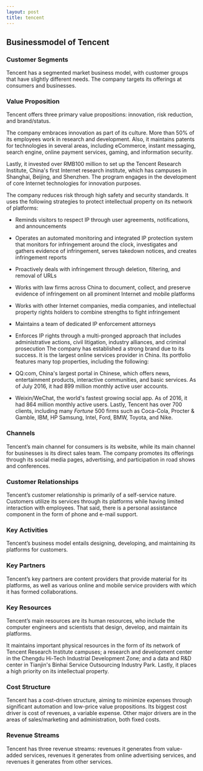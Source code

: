 ```yaml
---
layout: post
title: tencent
---
```


Businessmodel of Tencent
-------------------------

### Customer Segments

Tencent has a segmented market business model, with customer groups that have slightly different needs. The company targets its offerings at consumers and businesses.

### Value Proposition

Tencent offers three primary value propositions: innovation, risk reduction, and brand/status.

The company embraces innovation as part of its culture. More than 50% of its employees work in research and development. Also, it maintains patents for technologies in several areas, including eCommerce, instant messaging, search engine, online payment services, gaming, and information security.

Lastly, it invested over RMB100 million to set up the Tencent Research Institute, China's first Internet research institute, which has campuses in Shanghai, Beijing, and Shenzhen. The program engages in the development of core Internet technologies for innovation purposes.

The company reduces risk through high safety and security standards. It uses the following strategies to protect intellectual property on its network of platforms:

 * Reminds visitors to respect IP through user agreements, notifications, and announcements
* Operates an automated monitoring and integrated IP protection system that monitors for infringement around the clock, investigates and gathers evidence of infringement, serves takedown notices, and creates infringement reports
* Proactively deals with infringement through deletion, filtering, and removal of URLs
* Works with law firms across China to document, collect, and preserve evidence of infringement on all prominent Internet and mobile platforms
* Works with other Internet companies, media companies, and intellectual property rights holders to combine strengths to fight infringement
* Maintains a team of dedicated IP enforcement attorneys
* Enforces IP rights through a multi-pronged approach that includes administrative actions, civil litigation, industry alliances, and criminal prosecution
 The company has established a strong brand due to its success. It is the largest online services provider in China. Its portfolio features many top properties, including the following:

 * QQ:com, China's largest portal in Chinese, which offers news, entertainment products, interactive communities, and basic services. As of July 2016, it had 899 million monthly active user accounts.
* Weixin/WeChat, the world's fastest growing social app. As of 2016, it had 864 million monthly active users.
 Lastly, Tencent has over 700 clients, including many *Fortune* 500 firms such as Coca-Cola, Procter & Gamble, IBM, HP Samsung, Intel, Ford, BMW, Toyota, and Nike.

### Channels

Tencent’s main channel for consumers is its website, while its main channel for businesses is its direct sales team. The company promotes its offerings through its social media pages, advertising, and participation in road shows and conferences.

### Customer Relationships

Tencent’s customer relationship is primarily of a self-service nature. Customers utilize its services through its platforms while having limited interaction with employees. That said, there is a personal assistance component in the form of phone and e-mail support.

### Key Activities

Tencent’s business model entails designing, developing, and maintaining its platforms for customers.

### Key Partners

Tencent’s key partners are content providers that provide material for its platforms, as well as various online and mobile service providers with which it has formed collaborations.

### Key Resources

Tencent’s main resources are its human resources, who include the computer engineers and scientists that design, develop, and maintain its platforms.

It maintains important physical resources in the form of its network of Tencent Research Institute campuses; a research and development center in the Chengdu Hi-Tech Industrial Development Zone; and a data and R&D center in Tianjin's Binhai Service Outsourcing Industry Park. Lastly, it places a high priority on its intellectual property.

### Cost Structure

Tencent has a cost-driven structure, aiming to minimize expenses through significant automation and low-price value propositions. Its biggest cost driver is cost of revenues, a variable expense. Other major drivers are in the areas of sales/marketing and administration, both fixed costs.

### Revenue Streams

Tencent has three revenue streams: revenues it generates from value-added services, revenues it generates from online advertising services, and revenues it generates from other services.
